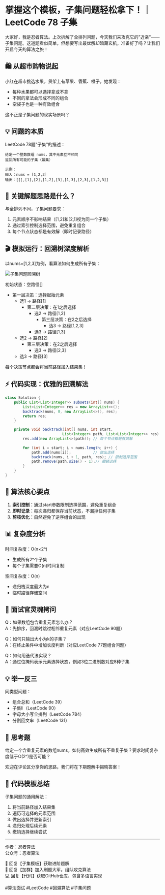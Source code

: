 # 掌握这个模板，子集问题轻松拿下！｜LeetCode 78 子集

大家好，我是忍者算法。上次拆解了全排列问题，今天我们来攻克它的"近亲"——子集问题。这道题看似简单，但想要写出最优解却暗藏玄机。准备好了吗？让我们开启今天的算法之旅！

## 🛍 从超市购物说起

小红在超市挑选水果，货架上有苹果、香蕉、橙子。她发现：
- 每种水果都可以选择拿或不拿
- 不同的拿法会形成不同的组合
- 空袋子也是一种有效组合

这不正是子集问题的现实场景吗？

## 💡 问题的本质

LeetCode 78题"子集"的描述：
```
给定一个整数数组 nums，其中元素互不相同
返回所有可能的子集（幂集）

示例：
输入：nums = [1,2,3]
输出：[[],[1],[2],[1,2],[3],[1,3],[2,3],[1,2,3]]
```

## 🤔 关键解题思路是什么？

与全排列不同，子集问题要求：
1. 元素顺序不影响结果（[1,2]和[2,1]视为同一个子集）
2. 通过索引控制选择范围，避免重复组合
3. 每个节点状态都是有效解（即时记录路径）

## 🎬 模拟运行：回溯树深度解析

以nums=[1,2,3]为例，看算法如何生成所有子集：

![子集问题回溯树](https://assets.leetcode.com/uploads/2021/02/19/subsets.png)

初始状态：空路径[]
- 第一层决策：选择起始元素
  - 选1 → 路径[1]
    - 第二层决策：在1之后选择
      - 选2 → 路径[1,2]
        - 第三层决策：在2之后选择
          - 选3 → 路径[1,2,3]
      - 选3 → 路径[1,3]
  - 选2 → 路径[2]
    - 第三层决策：在2之后选择
      - 选3 → 路径[2,3]
  - 选3 → 路径[3]

每个决策节点都会将当前路径加入结果集！

## ⚡ 代码实现：优雅的回溯解法

```java
class Solution {
    public List<List<Integer>> subsets(int[] nums) {
        List<List<Integer>> res = new ArrayList<>();
        backtrack(nums, 0, new ArrayList<>(), res);
        return res;
    }

    private void backtrack(int[] nums, int start, 
                          List<Integer> path, List<List<Integer>> res) {
        res.add(new ArrayList<>(path)); // 每个节点都是有效解
        
        for (int i = start; i < nums.length; i++) {
            path.add(nums[i]);          // 做出选择
            backtrack(nums, i + 1, path, res); // 限制选择范围
            path.remove(path.size() - 1);// 撤销选择
        }
    }
}
```

## 🎯 算法核心要点

1. **索引控制**：通过start参数限制选择范围，避免重复组合
2. **即时记录**：每次递归都保存当前状态，不漏掉任何子集
3. **剪枝优化**：自然避免了逆序组合的出现

## 📊 复杂度分析

时间复杂度：O(n×2ⁿ)
- 生成所有2ⁿ个子集
- 每个子集需要O(n)时间复制

空间复杂度：O(n)
- 递归栈深度最大为n
- 临时路径存储空间

## 🎯 面试官灵魂拷问

Q：如果数组包含重复元素怎么办？  
A：先排序，回溯时跳过相邻重复元素（对应LeetCode 90题）

Q：如何只输出大小为k的子集？  
A：在终止条件中增加长度判断（对应LeetCode 77题组合问题）

Q：如何用迭代法实现？  
A：通过位掩码表示元素选择状态，例如3位二进制数对应8种子集

## 💡 举一反三

同类型问题：
- 组合总和（LeetCode 39）
- 子集II（LeetCode 90）
- 字母大小写全排列（LeetCode 784）
- 分割回文串（LeetCode 131）

## 🎁 思考题

给定一个含重复元素的数组nums，如何高效生成所有不重复子集？要求时间复杂度低于O(2ⁿ)是否可能？

欢迎在评论区分享你的思路，我们将在下期题解中揭晓答案！

## 📝 代码模板总结

子集问题的通用解法：
1. 将当前路径加入结果集
2. 遍历可选择的元素范围
3. 做出选择并更新索引
4. 递归处理后续元素
5. 撤销选择继续尝试

---

作者：忍者算法  
公众号：忍者算法

🔑 回复【子集模板】获取进阶题解  
👥 回复【加群】加入刷题大军，组队攻克算法  
💻 回复【代码】获取GitHub仓库，包含多语言实现  

#算法面试 #LeetCode #回溯算法 #子集问题